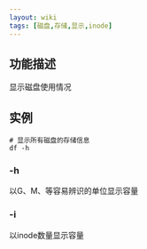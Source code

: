 ```yaml
---
layout: wiki
tags: [磁盘,存储,显示,inode]
---
```


## 功能描述

显示磁盘使用情况

## 实例

```
# 显示所有磁盘的存储信息
df -h
```

### -h

以G、M、等容易辨识的单位显示容量

### -i

以inode数量显示容量
